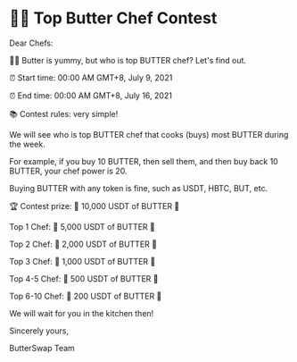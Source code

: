 # 👨‍🍳 Top Butter Chef Contest

Dear Chefs: 

👩‍🍳 Butter is yummy, but who is top BUTTER chef? Let's find out.

⏰ Start time: 00:00 AM GMT+8, July 9, 2021

⏰ End time: 00:00 AM GMT+8, July 16, 2021



📚 Contest rules: very simple!

We will see who is top BUTTER chef that cooks \(buys\) most BUTTER during the week.

For example, if you buy 10 BUTTER, then sell them, and then buy back 10 BUTTER, your chef power is 20.

Buying BUTTER with any token is fine, such as USDT, HBTC, BUT, etc.



🏆 Contest prize: 🎉 10,000 USDT of BUTTER 🎉

Top 1 Chef: 🎉 5,000 USDT of BUTTER 🎉

Top 2 Chef: 🎉 2,000 USDT of BUTTER 🎉

Top 3 Chef: 🎉 1,000 USDT of BUTTER 🎉

Top 4-5 Chef: 🎉 500 USDT of BUTTER 🎉

Top 6-10 Chef: 🎉 200 USDT of BUTTER 🎉

We will wait for you in the kitchen then!



Sincerely yours,

ButterSwap Team


